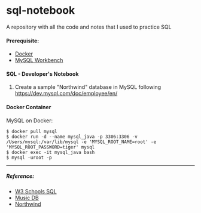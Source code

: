 # sql-notebook
A repository with all the code and notes that I used to practice SQL

#### Prerequisite:
- [Docker](https://www.docker.com/get-docker)
- [MySQL Workbench](https://www.mysql.com/products/workbench/)

#### SQL - Developer's Notebook
1. Create a sample "Northwind" database in MySQL following https://dev.mysql.com/doc/employee/en/

#### Docker Container
MySQL on Docker:
```shell
$ docker pull mysql
$ docker run -d --name mysql_java -p 3306:3306 -v /Users/mysql:/var/lib/mysql -e 'MYSQL_ROOT_NAME=root' -e 'MYSQL_ROOT_PASSWORD=tiger' mysql
$ docker exec -it mysql_java bash
$ mysql -uroot -p
```

---
##### Reference:
- [W3 Schools SQL](https://www.w3schools.com/sql/default.asp)
- [Music DB](https://resources.oreilly.com/examples/9780596008642/blob/master/Data/SQL_files_with_foreign_key_references/music.sql)
- [Northwind](https://dev.mysql.com/doc/employee/en/)
